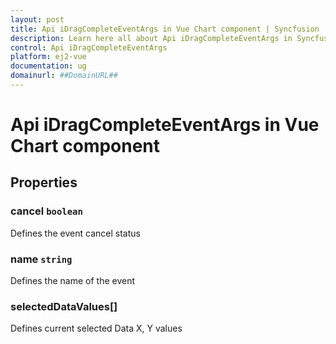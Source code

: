 ```yaml
---
layout: post
title: Api iDragCompleteEventArgs in Vue Chart component | Syncfusion
description: Learn here all about Api iDragCompleteEventArgs in Syncfusion Vue Chart component of Syncfusion Essential JS 2 and more.
control: Api iDragCompleteEventArgs 
platform: ej2-vue
documentation: ug
domainurl: ##DomainURL##
---
```


# Api iDragCompleteEventArgs in Vue Chart component

## Properties

### cancel `boolean`

Defines the event cancel status

### name `string`

Defines the name of the event

### selectedDataValues[]

Defines current selected Data X, Y values
